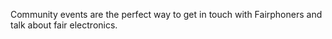 Community events are the perfect way to get in touch with Fairphoners and talk about fair electronics.
